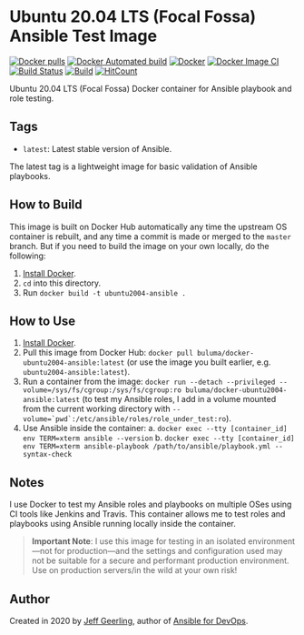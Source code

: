 # Ubuntu 20.04 LTS (Focal Fossa) Ansible Test Image

[![Docker pulls](https://img.shields.io/docker/pulls/buluma/docker-ubuntu2004-ansible)](https://hub.docker.com/r/buluma/docker-ubuntu2004-ansible/) [![Docker Automated build](https://img.shields.io/docker/automated/buluma/docker-ubuntu1604-ansible.svg?maxAge=2592000)](https://hub.docker.com/r/buluma/docker-ubuntu1604-ansible/) [![Docker](https://github.com/buluma/docker-ubuntu2004-ansible/actions/workflows/docker-publish.yml/badge.svg)](https://github.com/buluma/docker-ubuntu2004-ansible/actions/workflows/docker-publish.yml) [![Docker Image CI](https://github.com/buluma/docker-ubuntu2004-ansible/actions/workflows/docker-image.yml/badge.svg)](https://github.com/buluma/docker-ubuntu2004-ansible/actions/workflows/docker-image.yml) [![Build Status](https://travis-ci.com/buluma/docker-ubuntu2004-ansible.svg?branch=main)](https://travis-ci.com/buluma/docker-ubuntu2004-ansible) [![Build](https://github.com/buluma/docker-ubuntu2004-ansible/actions/workflows/build.yml/badge.svg)](https://github.com/buluma/docker-ubuntu2004-ansible/actions/workflows/build.yml) [![HitCount](http://hits.dwyl.com/buluma/buluma/docker-ubuntu2004-ansible.svg)](http://hits.dwyl.com/buluma/buluma/docker-ubuntu2004-ansible)

Ubuntu 20.04 LTS (Focal Fossa) Docker container for Ansible playbook and role testing.

## Tags

  - `latest`: Latest stable version of Ansible.

The latest tag is a lightweight image for basic validation of Ansible playbooks.

## How to Build

This image is built on Docker Hub automatically any time the upstream OS container is rebuilt, and any time a commit is made or merged to the `master` branch. But if you need to build the image on your own locally, do the following:

  1. [Install Docker](https://docs.docker.com/install/).
  2. `cd` into this directory.
  3. Run `docker build -t ubuntu2004-ansible .`

## How to Use

  1. [Install Docker](https://docs.docker.com/engine/installation/).
  2. Pull this image from Docker Hub: `docker pull buluma/docker-ubuntu2004-ansible:latest` (or use the image you built earlier, e.g. `ubuntu2004-ansible:latest`).
  3. Run a container from the image: `docker run --detach --privileged --volume=/sys/fs/cgroup:/sys/fs/cgroup:ro buluma/docker-ubuntu2004-ansible:latest` (to test my Ansible roles, I add in a volume mounted from the current working directory with ``--volume=`pwd`:/etc/ansible/roles/role_under_test:ro``).
  4. Use Ansible inside the container:
    a. `docker exec --tty [container_id] env TERM=xterm ansible --version`
    b. `docker exec --tty [container_id] env TERM=xterm ansible-playbook /path/to/ansible/playbook.yml --syntax-check`

## Notes

I use Docker to test my Ansible roles and playbooks on multiple OSes using CI tools like Jenkins and Travis. This container allows me to test roles and playbooks using Ansible running locally inside the container.

> **Important Note**: I use this image for testing in an isolated environment—not for production—and the settings and configuration used may not be suitable for a secure and performant production environment. Use on production servers/in the wild at your own risk!

## Author

Created in 2020 by [Jeff Geerling](https://www.jeffgeerling.com/), author of [Ansible for DevOps](https://www.ansiblefordevops.com/).
